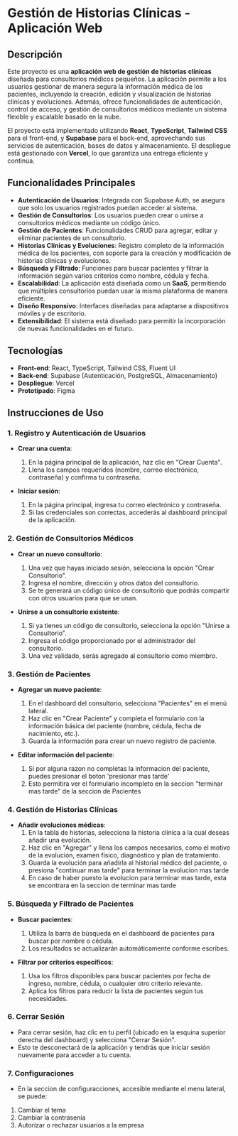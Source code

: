 # Gestión de Historias Clínicas - Aplicación Web

## Descripción

Este proyecto es una **aplicación web de gestión de historias clínicas** diseñada para consultorios médicos pequeños. La aplicación permite a los usuarios gestionar de manera segura la información médica de los pacientes, incluyendo la creación, edición y visualización de historias clínicas y evoluciones. Además, ofrece funcionalidades de autenticación, control de acceso, y gestión de consultorios médicos mediante un sistema flexible y escalable basado en la nube.

El proyecto está implementado utilizando **React**, **TypeScript**, **Tailwind CSS** para el front-end, y **Supabase** para el back-end, aprovechando sus servicios de autenticación, bases de datos y almacenamiento. El despliegue está gestionado con **Vercel**, lo que garantiza una entrega eficiente y continua.

## Funcionalidades Principales

- **Autenticación de Usuarios**: Integrada con Supabase Auth, se asegura que solo los usuarios registrados puedan acceder al sistema.
- **Gestión de Consultorios**: Los usuarios pueden crear o unirse a consultorios médicos mediante un código único.
- **Gestión de Pacientes**: Funcionalidades CRUD para agregar, editar y eliminar pacientes de un consultorio.
- **Historias Clínicas y Evoluciones**: Registro completo de la información médica de los pacientes, con soporte para la creación y modificación de historias clínicas y evoluciones.
- **Búsqueda y Filtrado**: Funciones para buscar pacientes y filtrar la información según varios criterios como nombre, cédula y fecha.
- **Escalabilidad**: La aplicación está diseñada como un **SaaS**, permitiendo que múltiples consultorios puedan usar la misma plataforma de manera eficiente.
- **Diseño Responsivo**: Interfaces diseñadas para adaptarse a dispositivos móviles y de escritorio.
- **Extensibilidad**: El sistema está diseñado para permitir la incorporación de nuevas funcionalidades en el futuro.

## Tecnologías

- **Front-end**: React, TypeScript, Tailwind CSS, Fluent UI
- **Back-end**: Supabase (Autenticación, PostgreSQL, Almacenamiento)
- **Despliegue**: Vercel
- **Prototipado**: Figma

## Instrucciones de Uso

### 1. Registro y Autenticación de Usuarios

- **Crear una cuenta**:
  1. En la página principal de la aplicación, haz clic en "Crear Cuenta".
  2. Llena los campos requeridos (nombre, correo electrónico, contraseña) y confirma tu contraseña.

- **Iniciar sesión**:
  1. En la página principal, ingresa tu correo electrónico y contraseña.
  2. Si las credenciales son correctas, accederás al dashboard principal de la aplicación.

### 2. Gestión de Consultorios Médicos

- **Crear un nuevo consultorio**:
  1. Una vez que hayas iniciado sesión, selecciona la opción "Crear Consultorio".
  2. Ingresa el nombre, dirección y otros datos del consultorio.
  3. Se te generará un código único de consultorio que podrás compartir con otros usuarios para que se unan.

- **Unirse a un consultorio existente**:
  1. Si ya tienes un código de consultorio, selecciona la opción "Unirse a Consultorio".
  2. Ingresa el código proporcionado por el administrador del consultorio.
  3. Una vez validado, serás agregado al consultorio como miembro.

### 3. Gestión de Pacientes

- **Agregar un nuevo paciente**:
  1. En el dashboard del consultorio, selecciona "Pacientes" en el menú lateral.
  2. Haz clic en "Crear Paciente" y completa el formulario con la información básica del paciente (nombre, cédula, fecha de nacimiento, etc.).
  3. Guarda la información para crear un nuevo registro de paciente.

- **Editar información del paciente**:
  1. Si por alguna razon no completas la informacion del paciente, puedes presionar el boton 'presionar mas tarde'
  2. Esto permitira ver el formulario incompleto en la seccion "terminar mas tarde" de la seccion de Pacientes

### 4. Gestión de Historias Clínicas

- **Añadir evoluciones médicas**:
  1. En la tabla de historias, selecciona la historia clínica a la cual deseas añadir una evolución.
  2. Haz clic en "Agregar" y llena los campos necesarios, como el motivo de la evolución, examen físico, diagnóstico y plan de tratamiento.
  3. Guarda la evolución para añadirla al historial médico del paciente, o presiona "continuar mas tarde" para terminar la evolucion mas tarde
  4. En caso de haber puesto la evolucion para terminar mas tarde, esta se encontrara en la seccion de terminar mas tarde

### 5. Búsqueda y Filtrado de Pacientes

- **Buscar pacientes**:
  1. Utiliza la barra de búsqueda en el dashboard de pacientes para buscar por nombre o cédula.
  2. Los resultados se actualizarán automáticamente conforme escribes.

- **Filtrar por criterios específicos**:
  1. Usa los filtros disponibles para buscar pacientes por fecha de ingreso, nombre, cédula, o cualquier otro criterio relevante.
  2. Aplica los filtros para reducir la lista de pacientes según tus necesidades.

### 6. Cerrar Sesión

- Para cerrar sesión, haz clic en tu perfil (ubicado en la esquina superior derecha del dashboard) y selecciona "Cerrar Sesión".
- Esto te desconectará de la aplicación y tendrás que iniciar sesión nuevamente para acceder a tu cuenta.

### 7. Configuraciones

- En la seccion de configuracciones, accesible mediante el menu lateral, se puede:
 1. Cambiar el tema
 2. Cambiar la contrasenia
 3. Autorizar o rechazar usuarios a la empresa